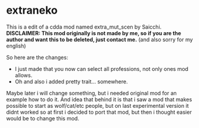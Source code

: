# extraneko
This is a edit of a cdda mod named extra_mut_scen by Saicchi.
**DISCLAIMER: This mod originally is not made by me, so if you are the author and want this to be deleted, just contact me.**
(and also sorry for my english)

So here are the changes:
- I just made that you now can select all professions, not only ones mod allows.
- Oh and also i added pretty trait... somewhere.

Maybe later i will change something, but i needed original mod for an example how to do it.
And idea that behind it is that i saw a mod that makes possible to start as wolf/cat/etc people, but on last experimental version it didnt worked
so at first i decided to port that mod, but then i thought easier would be to change this mod.
